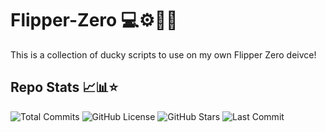 # Flipper-Zero 💻⚙️🧑‍💻

This is a collection of ducky scripts to use on my own Flipper Zero deivce!

## Repo Stats 📈📊⭐

![Total Commits](https://badgen.net/github/commits/jayden-hobbs/Flipper-Zero?style=flat-square&color=ff69b4&label=Total%20Commits)
![GitHub License](https://img.shields.io/github/license/jayden-hobbs/Flipper-Zero?style=flat-square&color=greenlogo=open-source-initiative&label=License)
![GitHub Stars](https://img.shields.io/github/stars/jayden-hobbs/Flipper-Zero?style=flat-square&color=yellow&logo=github&label=Stars)
![Last Commit](https://img.shields.io/github/last-commit/jayden-hobbs/Flipper-Zero?style=flat-square&color=blue&logo=git&label=Last%20Commit)




